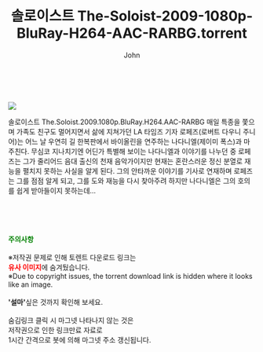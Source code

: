 ﻿---
layout: post
title:  "    솔로이스트 The-Soloist-2009-1080p-BluRay-H264-AAC-RARBG.torrent"
author: John
categories: [ 영화 ]
tags: [  ]
image: https://torrentrj55.com/uploadfile/full/e99d1b16ae1283b2724f1dc6eb3b4dcf7e6f1866.jpg 
description: "    솔로이스트 The-Soloist-2009-1080p-BluRay-H264-AAC-RARBG torrent 정보 공유"
toc: true
toc_sticky: true
---

<br>
<p><img src="https://torrentrj55.com/uploadfile/full/e99d1b16ae1283b2724f1dc6eb3b4dcf7e6f1866.jpg"/></p>
 솔로이스트 The.Soloist.2009.1080p.BluRay.H264.AAC-RARBG 매일 특종을 쫓으며 가족도 친구도 멀어지면서 삶에 지쳐가던 LA 타임즈 기자 로페즈(로버트 다우니 주니어)는 어느 날 우연히 길 한복판에서 바이올린을 연주하는 나다니엘(제이미 폭스)과 마주친다. 무심코 지나치기엔 어딘가 특별해 보이는 나다니엘과 이야기를 나누던 중 로페즈는 그가 줄리어드 음대 출신의 천재 음악가이지만 현재는 혼란스러운 정신 분열로 재능을 펼치지 못하는 사실을 알게 된다. 그의 안타까운 이야기를 기사로 연재하며 로페즈는 그를 점점 알게 되고, 그를 도와 재능을 다시 찾아주려 하지만 나다니엘은 그의 호의를 쉽게 받아들이지 못하는데… 
    
<br><br><br>
<p data-ke-size="size16"><b><span style="color: green;">주의사항</span></b><br /><br />※저작권 문제로 인해 토렌트 다운로드 링크는<br /><b><span style="color: red;">유사 이미지</span></b>에 숨겨뒀습니다.<br />※Due to copyright issues, the torrent download link is hidden where it looks like an image.<br /><br /><b>'설마'</b>싶은 것까지 확인해 보세요.<br /><br />숨김링크 클릭 시 마그넷 나타나지 않는 것은<br />저작권으로 인한 링크만료 자료로<br />1시간 간격으로 봇에 의해 마그넷 주소 갱신됩니다.</p>
